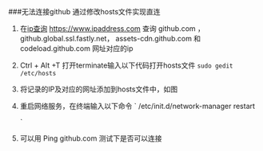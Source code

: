 ###无法连接github
通过修改hosts文件实现直连
1. 在[ip查询](https://www.ipaddress.com) https://www.ipaddress.com 查询 github.com ， github.global.ssl.fastly.net， assets-cdn.github.com
 和 codeload.github.com 网址对应的ip
1. Ctrl + Alt +T 打开terminate输入以下代码打开hosts文件
    `
    sudo gedit /etc/hosts
    `
2. 将记录的IP及对应的网址添加到hosts文件中，如图

3. 重启网络服务，在终端输入以下命令
    `
    /etc/init.d/network-manager restart

    `
4. 可以用 Ping github.com 测试下是否可以连接



###